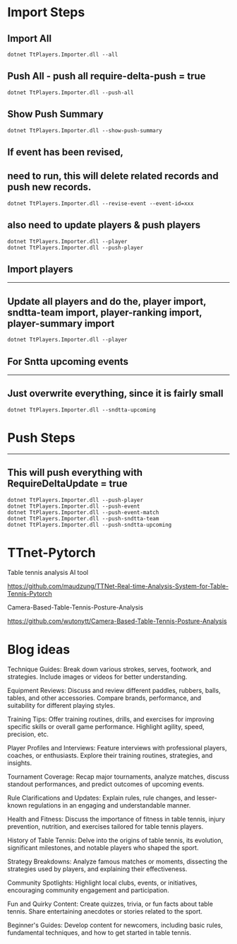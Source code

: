 # Import Steps


## Import All
```
dotnet TtPlayers.Importer.dll --all
```

## Push All - push all require-delta-push = true
```
dotnet TtPlayers.Importer.dll --push-all
```

## Show Push Summary
```
dotnet TtPlayers.Importer.dll --show-push-summary
```

## If event has been revised, 

need to run, this will delete related records and push new records.
---------------------------------------------------------------------------

```
dotnet TtPlayers.Importer.dll --revise-event --event-id=xxx
```

also need to update players & push players
-------------------------------------------

```
dotnet TtPlayers.Importer.dll --player
dotnet TtPlayers.Importer.dll --push-player
```


## Import players

--------------------
Update all players and do the, player import, sndtta-team import, player-ranking import, player-summary import
------------------------------------------------------

```
dotnet TtPlayers.Importer.dll --player
```

## For Sntta upcoming events
------------------------------
Just overwrite everything, since it is fairly small
------------------------------------------------------

```
dotnet TtPlayers.Importer.dll --sndtta-upcoming
```


# Push Steps
-----------------
This will push everything with RequireDeltaUpdate = true
--------------------------------------------------------

```
dotnet TtPlayers.Importer.dll --push-player
dotnet TtPlayers.Importer.dll --push-event
dotnet TtPlayers.Importer.dll --push-event-match
dotnet TtPlayers.Importer.dll --push-sndtta-team
dotnet TtPlayers.Importer.dll --push-sndtta-upcoming
```


# TTnet-Pytorch 

Table tennis analysis AI tool

https://github.com/maudzung/TTNet-Real-time-Analysis-System-for-Table-Tennis-Pytorch


Camera-Based-Table-Tennis-Posture-Analysis

https://github.com/wutonytt/Camera-Based-Table-Tennis-Posture-Analysis



# Blog ideas

Technique Guides: Break down various strokes, serves, footwork, and strategies. Include images or videos for better understanding.

Equipment Reviews: Discuss and review different paddles, rubbers, balls, tables, and other accessories. Compare brands, performance, and suitability for different playing styles.

Training Tips: Offer training routines, drills, and exercises for improving specific skills or overall game performance. Highlight agility, speed, precision, etc.

Player Profiles and Interviews: Feature interviews with professional players, coaches, or enthusiasts. Explore their training routines, strategies, and insights.

Tournament Coverage: Recap major tournaments, analyze matches, discuss standout performances, and predict outcomes of upcoming events.

Rule Clarifications and Updates: Explain rules, rule changes, and lesser-known regulations in an engaging and understandable manner.

Health and Fitness: Discuss the importance of fitness in table tennis, injury prevention, nutrition, and exercises tailored for table tennis players.

History of Table Tennis: Delve into the origins of table tennis, its evolution, significant milestones, and notable players who shaped the sport.

Strategy Breakdowns: Analyze famous matches or moments, dissecting the strategies used by players, and explaining their effectiveness.

Community Spotlights: Highlight local clubs, events, or initiatives, encouraging community engagement and participation.

Fun and Quirky Content: Create quizzes, trivia, or fun facts about table tennis. Share entertaining anecdotes or stories related to the sport.

Beginner's Guides: Develop content for newcomers, including basic rules, fundamental techniques, and how to get started in table tennis.